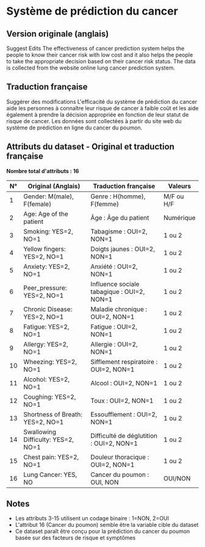 # Système de prédiction du cancer

## Version originale (anglais)
Suggest Edits
The effectiveness of cancer prediction system helps the people to know their cancer risk with low cost and it also helps the people to take the appropriate decision based on their cancer risk status. The data is collected from the website online lung cancer prediction system.

## Traduction française
Suggérer des modifications
L'efficacité du système de prédiction du cancer aide les personnes à connaître leur risque de cancer à faible coût et les aide également à prendre la décision appropriée en fonction de leur statut de risque de cancer. Les données sont collectées à partir du site web du système de prédiction en ligne du cancer du poumon.

## Attributs du dataset - Original et traduction française

**Nombre total d'attributs : 16**

| N° | Original (Anglais) | Traduction française | Valeurs |
|----|-------------------|---------------------|---------|
| 1  | Gender: M(male), F(female) | Genre : H(homme), F(femme) | M/F ou H/F |
| 2  | Age: Age of the patient | Âge : Âge du patient | Numérique |
| 3  | Smoking: YES=2, NO=1 | Tabagisme : OUI=2, NON=1 | 1 ou 2 |
| 4  | Yellow fingers: YES=2, NO=1 | Doigts jaunes : OUI=2, NON=1 | 1 ou 2 |
| 5  | Anxiety: YES=2, NO=1 | Anxiété : OUI=2, NON=1 | 1 ou 2 |
| 6  | Peer_pressure: YES=2, NO=1 | Influence sociale tabagique : OUI=2, NON=1 | 1 ou 2 |
| 7  | Chronic Disease: YES=2, NO=1 | Maladie chronique : OUI=2, NON=1 | 1 ou 2 |
| 8  | Fatigue: YES=2, NO=1 | Fatigue : OUI=2, NON=1 | 1 ou 2 |
| 9  | Allergy: YES=2, NO=1 | Allergie : OUI=2, NON=1 | 1 ou 2 |
| 10 | Wheezing: YES=2, NO=1 | Sifflement respiratoire : OUI=2, NON=1 | 1 ou 2 |
| 11 | Alcohol: YES=2, NO=1 | Alcool : OUI=2, NON=1 | 1 ou 2 |
| 12 | Coughing: YES=2, NO=1 | Toux : OUI=2, NON=1 | 1 ou 2 |
| 13 | Shortness of Breath: YES=2, NO=1 | Essoufflement : OUI=2, NON=1 | 1 ou 2 |
| 14 | Swallowing Difficulty: YES=2, NO=1 | Difficulté de déglutition : OUI=2, NON=1 | 1 ou 2 |
| 15 | Chest pain: YES=2, NO=1 | Douleur thoracique : OUI=2, NON=1 | 1 ou 2 |
| 16 | Lung Cancer: YES, NO | Cancer du poumon : OUI, NON | OUI/NON |

## Notes
- Les attributs 3-15 utilisent un codage binaire : 1=NON, 2=OUI
- L'attribut 16 (Cancer du poumon) semble être la variable cible du dataset
- Ce dataset paraît être conçu pour la prédiction du cancer du poumon basée sur des facteurs de risque et symptômes